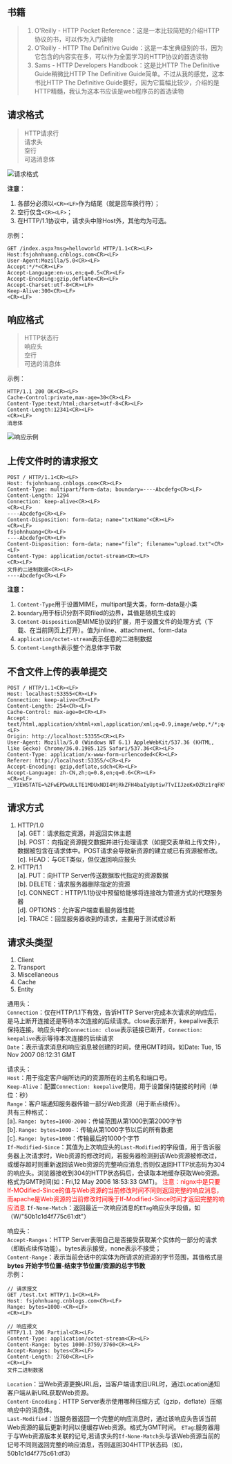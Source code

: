 ## 书籍
>1. O'Reilly - HTTP Pocket Reference：这是一本比较简短的介绍HTTP协议的书，可以作为入门读物<br/>
>2. O'Reilly - HTTP The Definitive Guide：这是一本宝典级别的书，因为它包含的内容实在多，可以作为全面学习的HTTP协议的首选读物<br/>
>3. Sams - HTTP Developers Handbook：这是比HTTP The Definitive Guide稍微比HTTP The Definitive Guide简单。不过从我的感觉，这本书比HTTP The Definitive Guide要好，因为它篇幅比较少，介绍的是HTTP精髓，我认为这本书应该是web程序员的首选读物<br/>

## 请求格式
>HTTP请求行<br/>
>请求头<br/>
>空行<br/>
>可选消息体<br/>

![请求格式](./http.d/reqMsg.png)

__注意__：<br/>
1. 各部分必须以`<CR><LF>`作为结尾（就是回车换行符）；<br/>
2. 空行仅含`<CR><LF>`；<br/>
3. 在HTTP/1.1协议中，请求头中除Host外，其他均为可选。<br/>

示例：

	GET /index.aspx?msg=helloworld HTTP/1.1<CR><LF>
	Host:fsjohnhuang.cnblogs.com<CR><LF>
	User-Agent:Mozilla/5.0<CR><LF>
	Accept:*/*<CR><LF>
	Accept-Language:en-us,en;q=0.5<CR><LF>
	Accept-Encoding:gzip,deflate<CR><LF>
	Accept-Charset:utf-8<CR><LF>
	Keep-Alive:300<CR><LF>
	<CR><LF>

## 响应格式
>HTTP状态行<br/>
>响应头<br/>
>空行<br/>
>可选的消息体<br/>

示例：

	HTTP/1.1 200 OK<CR><LF>
	Cache-Control:private,max-age=30<CR><LF>
	Content-Type:text/html;charset=utf-8<CR><LF>
	Content-Length:12341<CR><LF>
	<CR><LF>
	消息体

![响应示例](./http.d/rspMsg.jpg)


## 上传文件时的请求报文
	POST / HTTP/1.1<CR><LF>
	Host: fsjohnhuang.cnblogs.com<CR><LF>
	Content-Type: multipart/form-data; boundary=----Abcdefg<CR><LF>
	Content-Length: 1294
	Connection: keep-alive<CR><LF>
	<CR><LF>
	----Abcdefg<CR><LF>
	Content-Disposition: form-data; name="txtName"<CR><LF>
	<CR><LF>
	fsjohnhuang<CR><LF>
	----Abcdefg<CR><LF>
	Content-Disposition: form-data; name="file"; filename="upload.txt"<CR><LF>
	Content-Type: application/octet-stream<CR><LF>
	<CR><LF>
	文件的二进制数据<CR><LF>
	----Abcdefg<CR><LF>


__注意：__<br/>
1. `Content-Type`用于设置MIME，multipart是大类，form-data是小类<br/>
2. `boundary`用于标识分割不同filed的边界，其值是随机生成的<br/>
3. `Content-Disposition`是MIME协议的扩展，用于设置文件的处理方式（下载、在当前网页上打开）。值为inline、attachment、form-data<br/>
4. `application/octet-stream`表示任意的二进制数据<br/>
5. `Content-Length`表示整个消息体字节数

## 不含文件上传的表单提交
	POST / HTTP/1.1<CR><LF>
	Host: localhost:53355<CR><LF>
	Connection: keep-alive<CR><LF>
	Content-Length: 254<CR><LF>
	Cache-Control: max-age=0<CR><LF>
	Accept: text/html,application/xhtml+xml,application/xml;q=0.9,image/webp,*/*;q=0.8<CR><LF>
	Origin: http://localhost:53355<CR><LF>
	User-Agent: Mozilla/5.0 (Windows NT 6.1) AppleWebKit/537.36 (KHTML, like Gecko) Chrome/36.0.1985.125 Safari/537.36<CR><LF>
	Content-Type: application/x-www-form-urlencoded<CR><LF>
	Referer: http://localhost:53355/<CR><LF>
	Accept-Encoding: gzip,deflate,sdch<CR><LF>
	Accept-Language: zh-CN,zh;q=0.8,en;q=0.6<CR><LF>
	<CR><LF>
	__VIEWSTATE=%2FwEPDwULLTE1MDUxNDI4MjRkZFH4baIyUptiw7TvIIJzeKxOZRz1rqFK%2BRWTfmokhxY%2F&__EVENTVALIDATION=%2FwEdAANCICmcUc84%2Buo4wSo1bd7dwjP1kt%2BseU12iVakwziMpc2EIlRoRDoXrxwdHSKZMyrrVwsDZGTTGIGSGxEHAhAbnbOpmPrsh4LHtOcTI6P2iA%3D%3D&txtCmd=test&txtStr=str


## 请求方式
1. HTTP/1.0<br/>
  [a]. GET：请求指定资源，并返回实体主题<br/>
  [b]. POST：向指定资源提交数据并进行处理请求（如提交表单和上传文件），数据被包含在请求体中。POST请求会导致新资源的建立或已有资源被修改。<br/>
  [c]. HEAD：与GET类似，但仅返回响应报头<br/>
2. HTTP/1.1<br/>
  [a]. PUT：向HTTP Server传送数据取代指定的资源数据<br/>
  [b]. DELETE：请求服务器删除指定的资源<br/>
  [c]. CONNECT：HTTP/1.1协议中预留给能够将连接改为管道方式的代理服务器<br/>
  [d]. OPTIONS：允许客户端查看服务器性能<br/>
  [e]. TRACE：回显服务器收到的请求，主要用于测试或诊断<br/>
  


## 请求头类型
1. Client
2. Transport
3. Miscellaneous
4. Cache
5. Entity

通用头：<br/>
`Connection`：仅在HTTP/1.1下有效，告诉HTTP Server完成本次请求的响应后，是马上断开连接还是等待本次连接的后续请求。close表示断开，keepalive表示保持连接。响应头中的`Connection: close`表示链接已断开，`Connection: keepalive`表示等待本次连接的后续请求<br/>
`Date`：表示请求消息和响应消息被创建的时间，使用GMT时间，如Date: Tue, 15 Nov 2007 08:12:31 GMT


请求头：<br/>
`Host`：用于指定客户端所访问的资源所在的主机名和端口号。<br/>
`Keep-Alive`：配置`Connection: keepalive`使用，用于设置保持链接的时间（单位：秒）<br/>
`Range`：客户端通知服务器传输一部分Web资源（用于断点续传）。<br/>
共有三种格式：<br/>
[a]. `Range: bytes=1000-2000`：传输范围从第1000到第2000字节<br/>
[b]. `Range: bytes=1000-`：传输从第1000字节以后的所有数据<br/>
[c]. `Range: bytes=1000`：传输最后的1000个字节<br/>
`If-Modified-Since`：其值为上次响应头的`Last-Modified`的字段值，用于告诉服务器上次请求时，Web资源的修改时间，若服务器检测到该Web资源被修改过，或缓存超时则重新返回该Web资源的完整响应消息;否则仅返回HTTP状态码为304的响应头。浏览器接收到304的HTTP状态码后，会读取本地缓存获取Web资源。格式为GMT时间(如：Fri,12 May 2006 18:53:33 GMT)。
<font style="color:red;">注意：nignx中是只要If-MOdified-Since的值与Web资源的当前修改时间不同则返回完整的响应消息，而apache是Web资源的当前修改时间晚于If-Modified-Since时间才返回完整的响应消息</font>
`If-None-Match`：返回最近一次响应消息的`ETag`响应头字段值，如（W/"50b1c1d4f775c61:dt"）

响应头：<br/>
`Accept-Ranges`：HTTP Server表明自己是否接受获取某个实体的一部分的请求（即断点续传功能）。bytes表示接受，none表示不接受；<br/>
`Content-Range`：表示当前会话中的实体为所请求的资源的字节范围，其值格式是 **bytes 开始字节位置-结束字节位置/资源的总字节数**<br/>
示例：

	// 请求报文
	GET /test.txt HTTP/1.1<CR><LF>
	Host: fsjohnhuang.cnblogs.com<CR><LF>
	Range: bytes=1000-<CR><LF>
	<CR><LF>

	// 响应报文
	HTTP/1.1 206 Partial<CR><LF>
	Content-Type: application/octet-stream<CR><LF>
	Content-Range: bytes 1000-3759/3760<CR><LF>
	Accept-Ranges: bytes<CR><LF>
	Content-Length: 2760<CR><LF>
	<CR><LF>
	文件二进制数据

`Location`：当Web资源更换URL后，当客户端请求旧URL时，通过Location通知客户端从新URL获取Web资源。<br/>
`Content-Encoding`：HTTP Server表示使用哪种压缩方式（gzip，deflate）压缩响应中的消息体。<br/>
`Last-Modified`：当服务器返回一个完整的响应消息时，通过该响应头告诉当前Web资源的最后更新时间以便缓存Web资源。格式为GMT时间。
`ETag`:服务器用于与Web资源版本关联的记号,若请求头的`If-None-Match`头与该Web资源当前的记号不同则返回完整的响应消息，否则返回304HTTP状态码（如，50b1c1d4f775c61:df3）
